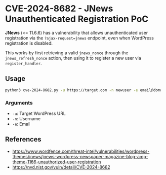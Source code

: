 
# CVE-2024-8682 - JNews Unauthenticated Registration PoC

**JNews** (<= 11.6.6) has a vulnerability that allows unauthenticated user registration via the `?ajax-request=jnews` endpoint, even when WordPress registration is disabled.

This works by first retrieving a valid `jnews_nonce` through the `jnews_refresh_nonce` action, then using it to register a new user via `register_handler`.

## Usage

```bash
python3 cve-2024-8682.py -u https://target.com -n newuser -e email@domain.com
```

### Arguments

- `-u`: Target WordPress URL
- `-n`: Username
- `-e`: Email

## References

- https://www.wordfence.com/threat-intel/vulnerabilities/wordpress-themes/jnews/jnews-wordpress-newspaper-magazine-blog-amp-theme-1166-unauthorized-user-registration
- https://nvd.nist.gov/vuln/detail/CVE-2024-8682

